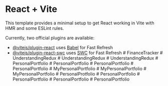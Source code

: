 # React + Vite

This template provides a minimal setup to get React working in Vite with HMR and some ESLint rules.

Currently, two official plugins are available:

- [@vitejs/plugin-react](https://github.com/vitejs/vite-plugin-react/blob/main/packages/plugin-react/README.md) uses [Babel](https://babeljs.io/) for Fast Refresh
- [@vitejs/plugin-react-swc](https://github.com/vitejs/vite-plugin-react-swc) uses [SWC](https://swc.rs/) for Fast Refresh
#   F i n a n c e T r a c k e r  
 #   U n d e r s t a n d i n g R e d u x  
 #   U n d e r s t a n d i n g R e d u x  
 #   U n d e r s t a n d i n g R e d u x  
 #   P e r s o n a l P o r t f o l i o  
 #   P e r s o n a l P o r t f o l i o  
 #   P e r s o n a l P o r t f o l i o  
 #   P e r s o n a l P o r t f o l i o  
 #   M y P e r s o n a l P o r t f o l i o  
 #   M y P e r s o n a l P o r t f o l i o  
 #   M y P e r s o n a l P o r t f o l i o  
 #   P e r s o n a l P r o t f o l i o  
 #   P e r s o n a l P o r t f o l i o  
 #   P e r s o n a l P o r t f o l i o  
 #   P e r s o n a l P o r t f o l i o  
 #   P e r s o n a l P o r t f o l i o  
 